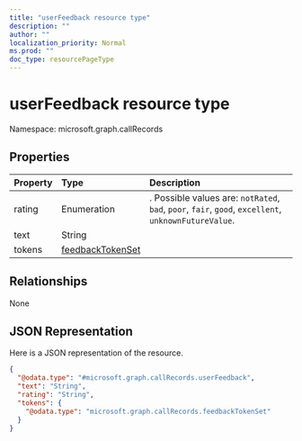 ```yaml
---
title: "userFeedback resource type"
description: ""
author: ""
localization_priority: Normal
ms.prod: ""
doc_type: resourcePageType
---
```


# userFeedback resource type


Namespace: microsoft.graph.callRecords



## Properties
|Property|Type|Description|
|:---|:---|:---|
|rating|Enumeration|. Possible values are: `notRated`, `bad`, `poor`, `fair`, `good`, `excellent`, `unknownFutureValue`.|
|text|String||
|tokens|[feedbackTokenSet](../resources/callrecords-feedbacktokenset.md)||

## Relationships
None

## JSON Representation
Here is a JSON representation of the resource.
<!-- {
  "blockType": "resource",
  "@odata.type": "microsoft.graph.callRecords.userFeedback"
}
-->
``` json
{
  "@odata.type": "#microsoft.graph.callRecords.userFeedback",
  "text": "String",
  "rating": "String",
  "tokens": {
    "@odata.type": "microsoft.graph.callRecords.feedbackTokenSet"
  }
}
```

